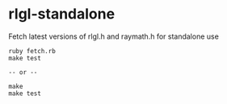 # rlgl-standalone

Fetch latest versions of rlgl.h and raymath.h for standalone use

```
ruby fetch.rb
make test

-- or --

make
make test
```
